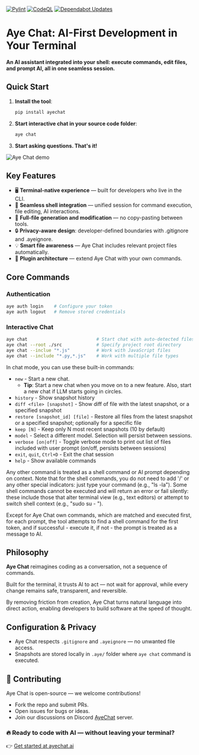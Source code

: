 [![Pylint](https://github.com/acrotron/aye-chat/actions/workflows/pylint.yml/badge.svg)](https://github.com/acrotron/aye-chat/actions/workflows/pylint.yml)
[![CodeQL](https://github.com/acrotron/aye-chat/actions/workflows/github-code-scanning/codeql/badge.svg)](https://github.com/acrotron/aye-chat/actions/workflows/github-code-scanning/codeql)
[![Dependabot Updates](https://github.com/acrotron/aye-chat/actions/workflows/dependabot/dependabot-updates/badge.svg)](https://github.com/acrotron/aye-chat/actions/workflows/dependabot/dependabot-updates)

# Aye Chat: AI-First Development in Your Terminal

**An AI assistant integrated into your shell: execute commands, edit files, and prompt AI, all in one seamless session.**

## Quick Start

1. **Install the tool**:
   ```bash
   pip install ayechat
   ```

2. **Start interactive chat in your source code folder**:
   ```bash
   aye chat
   ```

3. **Start asking questions. That's it!**


![Aye Chat demo](https://welcome.ayechat.ai/images/main-flow.gif)


## Key Features

- 🖥️ **Terminal-native experience** — built for developers who live in the CLI.  
- 🔁 **Seamless shell integration** — unified session for command execution, file editing, AI interactions.
- 📁 **Full-file generation and modification** — no copy-pasting between tools.
- 🔒 **Privacy-aware design**: developer-defined boundaries with .gitignore and .ayeignore.
- 💡 **Smart file awareness** — Aye Chat includes relevant project files automatically.  
- 🧩 **Plugin architecture** — extend Aye Chat with your own commands.  


## Core Commands
### Authentication
```bash
aye auth login    # Configure your token
aye auth logout   # Remove stored credentials
```

### Interactive Chat
```bash
aye chat                          # Start chat with auto-detected files
aye chat --root ./src             # Specify project root directory
aye chat --inclue "*.js"          # Work with JavaScript files
aye chat --include "*.py,*.js"    # Work with multiple file types
```

In chat mode, you can use these built-in commands:
- `new` - Start a new chat.
  - **Tip**: Start a new chat when you move on to a new feature. Also, start a new chat if LLM starts going in circles.
- `history` - Show snapshot history
- `diff <file> [snapshot]` - Show diff of file with the latest snapshot, or a specified snapshot
- `restore [snapshot_id] [file]` - Restore all files from the latest snapshot or a specified snapshot; optionally for a specific file
- `keep [N]` - Keep only N most recent snapshots (10 by default)
- `model` - Select a different model. Selection will persist between sessions.
- `verbose [on|off]` - Toggle verbose mode to print out list of files included with user prompt (on/off, persists between sessions)
- `exit`, `quit`, `Ctrl+D` - Exit the chat session
- `help` - Show available commands

Any other command is treated as a shell command or AI prompt depending on context. Note that for the shell commands, you do not need to add '/' or any other special indicators: just type your command (e.g., "ls -la"). Some shell commands cannot be executed and will return an error or fail silently: these include those that alter terminal view (e.g., text editors) or attempt to switch shell context (e.g., "sudo su - ").

Except for Aye Chat own commands, which are matched and executed first, for each prompt, the tool attempts to find a shell command for the first token, and if successful - execute it, if not - the prompt is treated as a message to AI.

## Philosophy

**Aye Chat** reimagines coding as a conversation, not a sequence of commands.

Built for the terminal, it trusts AI to act — not wait for approval, while every change remains safe, transparent, and reversible.

By removing friction from creation, Aye Chat turns natural language into direct action, enabling developers to build software at the speed of thought.

## Configuration & Privacy

- Aye Chat respects `.gitignore` and `.ayeignore` — no unwanted file access.  
- Snapshots are stored locally in `.aye/` folder where `aye chat` command is executed.

## 🤝 Contributing

Aye Chat is open-source — we welcome contributions!
- Fork the repo and submit PRs.
- Open issues for bugs or ideas.
- Join our discussions on Discord [AyeChat](https://discord.gg/ZexraQYH77) server.




### 🔥 Ready to code with AI — without leaving your terminal?
👉 [Get started at ayechat.ai](https://ayechat.ai)





